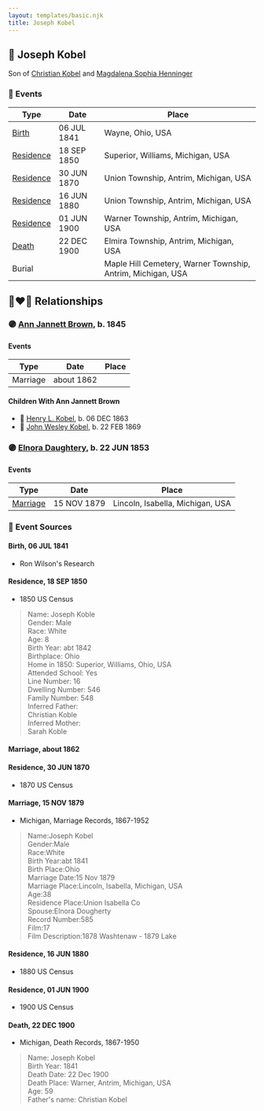 ```yaml
---
layout: templates/basic.njk
title: Joseph Kobel
---
```

## 🔵 Joseph Kobel

Son of [Christian Kobel](/people/1/17423128) and [Magdalena Sophia Henninger](/people/6/64241610)

### 📆 Events

Type | Date | Place
------ | ------ | ------
[Birth](#event-8054c763-d619-4387-a660-0f2dbb0d17df) | 06 JUL 1841 | Wayne, Ohio, USA
[Residence](#event-3514dcb5-18d9-4dd8-a3c0-f04bc12640da) | 18 SEP 1850 | Superior, Williams, Michigan, USA
[Residence](#event-b78d5a3c-973b-452d-90e2-e8f1e8d15f65) | 30 JUN 1870 | Union Township, Antrim, Michigan, USA
[Residence](#event-4e3c9b80-3c61-4480-b6b3-878e1b4489e8) | 16 JUN 1880 | Union Township, Antrim, Michigan, USA
[Residence](#event-b7608cd3-7dfe-4629-9892-1113fddfd295) | 01 JUN 1900 | Warner Township, Antrim, Michigan, USA
[Death](#event-00e3cb64-dc77-4379-84b1-33bd2eca1c5d) | 22 DEC 1900 | Elmira Township, Antrim, Michigan, USA
Burial |  | Maple Hill Cemetery, Warner Township, Antrim, Michigan, USA

## 👩‍❤️‍👨 Relationships

### 🟣 [Ann Jannett Brown](/people/2/25015094), b. 1845

#### Events

Type | Date | Place
------ | ------ | ------
Marriage | about 1862 |
#### Children With Ann Jannett Brown
* 🔵 [Henry L. Kobel](/people/6/66319774), b. 06 DEC 1863
* 🔵 [John Wesley Kobel](/people/2/24649136), b. 22 FEB 1869
### 🟣 [Elnora Daughtery](/people/9/92071632), b. 22 JUN 1853

#### Events

Type | Date | Place
------ | ------ | ------
[Marriage](#event-5a1ff5fe-de00-4bb1-b25f-80d68bc8b626) | 15 NOV 1879 | Lincoln, Isabella, Michigan, USA
### 📰 Event Sources

#### <a id="event-8054c763-d619-4387-a660-0f2dbb0d17df"></a> Birth, 06 JUL 1841
* Ron Wilson's Research

#### <a id="event-3514dcb5-18d9-4dd8-a3c0-f04bc12640da"></a> Residence, 18 SEP 1850
* 1850 US Census
>   
  > Name: Joseph Koble  
  > Gender: Male  
  > Race: White  
  > Age: 8  
  > Birth Year: abt 1842  
  > Birthplace: Ohio  
  > Home in 1850: Superior, Williams, Ohio, USA  
  > Attended School: Yes  
  > Line Number: 16  
  > Dwelling Number: 546  
  > Family Number: 548  
  > Inferred Father:   
  > Christian Koble  
  > Inferred Mother:   
  > Sarah Koble

#### <a id="event-69347c96-d1fd-4afb-b3ad-637c7181c593"></a> Marriage, about 1862

#### <a id="event-b78d5a3c-973b-452d-90e2-e8f1e8d15f65"></a> Residence, 30 JUN 1870
* 1870 US Census

#### <a id="event-5a1ff5fe-de00-4bb1-b25f-80d68bc8b626"></a> Marriage, 15 NOV 1879
* Michigan, Marriage Records, 1867-1952
>   
  > Name:Joseph Kobel  
  > Gender:Male  
  > Race:White  
  > Birth Year:abt 1841  
  > Birth Place:Ohio  
  > Marriage Date:15 Nov 1879  
  > Marriage Place:Lincoln, Isabella, Michigan, USA  
  > Age:38  
  > Residence Place:Union Isabella Co  
  > Spouse:Elnora Dougherty  
  > Record Number:585  
  > Film:17  
  > Film Description:1878 Washtenaw - 1879 Lake

#### <a id="event-4e3c9b80-3c61-4480-b6b3-878e1b4489e8"></a> Residence, 16 JUN 1880
* 1880 US Census

#### <a id="event-b7608cd3-7dfe-4629-9892-1113fddfd295"></a> Residence, 01 JUN 1900
* 1900 US Census
#### <a id="event-00e3cb64-dc77-4379-84b1-33bd2eca1c5d"></a> Death, 22 DEC 1900
* Michigan, Death Records, 1867-1950
>   
  > Name: Joseph Kobel  
  > Birth Year: 1841  
  > Death Date: 22 Dec 1900  
  > Death Place: Warner, Antrim, Michigan, USA  
  > Age: 59  
  > Father's name: Christian Kobel
